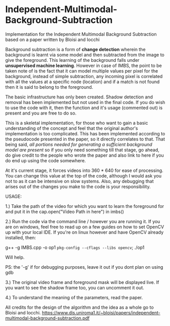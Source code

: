 # Independent-Multimodal-Background-Subtraction
Implementation for the Independent Multimodal Background Subtraction based on a paper written by Bloisi and Iocchi

Background subtraction is a form of **change detection** wherein the background is learnt via some model and then subtracted from the image to give the foreground. This learning of the background falls under **unsupervised machine learning**. However in case of IMBS, the point to be taken note of is the fact that it can model multiple values per pixel for the background, instead of simple subtraction, any incoming pixel is correlated with all the values at a specific node (location) and if a match is not found then it is said to belong to the foreground.

The basic infrastructure has only been created. Shadow detection and removal has been implemented but not used in the final code. If you do wish to use the code with it, then the function and it's usage (commented out) is present and you are free to do so. 

This is a skeletal implementation, for those who want to gain a basic understanding of the concept and feel that the original author's implementation is too complicated. This has been implemented according to the pseudocode presented in the paper, so it directly correlates to that. That being said, *all portions needed for generating a sufficient background model are present* so if you only need something till that stage, go ahead, do give credit to the people who wrote the paper and also link to here if you do end up using the code somewhere.

At it's current stage, it forces videos into 360 * 640 for ease of processing. You can change this value at the top of the code, although I would ask you not to as it can be intensive on slow systems. Also, any debugging that arises out of the changes you make to the code is your responsibility.

USAGE:

1.) Take the path of the video for which you want to learn the foreground for and put it in the cap.open("Video Path in here") in imbs()

2.) Run the code via the command line / however you are running it. If you are on windows, feel free to read up on a few guides on how to set OpenCV up with your local IDE. If you're on linux however and have OpenCV already installed, then:

g++ -g IMBS.cpp -o op1 `pkg-config --cflags --libs opencv`; ./op1

Will help.

PS: the '-g' if for debugging purposes, leave it out if you dont plan on using gdb

3.) The original video frame and foreground mask will be displayed live. If you want to see the shadow frame too, you can uncomment it out. 

4.) To understand the meaning of the parameters, read the paper.

All credits for the design of the algorithm and the idea as a whole go to Bloisi and Iocchi.
https://www.dis.uniroma1.it/~bloisi/papers/independent-multimodal-background-subtraction.pdf
